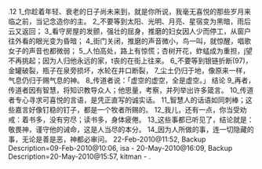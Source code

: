 .12 
1_你趁着年轻、衰老的日子尚未来到，就是你所说，我毫无喜悦的那些岁月来临之前，当记念造你的主。 2_不要等到太阳、光明、月亮、星宿变为黑暗，雨后云又返回； 3_看守房屋的发颤，强壮的屈身，推磨的妇女因人少而停工，从窗户往外看的眼光变为昏暗； 4_街门关闭，推磨的声音微小，鸟一叫，就惊醒，唱歌女子的声音也都微弱； 5_人怕高处，路上有惊慌；杏树开花，蚱蜢成为重担，j望不再挑起；因为人归他永远的家，t丧的在街上往来。 6_不要等到银链折断(97)，金罐破裂，瓶子在泉旁损坏，水轮在井口断裂， 7_尘土仍归于地，像原来一样，气息仍归于赐气息的神。 8_传道者说：「虚空的虚空，全是虚空。」 
结论 
9_再者，传道者因有智慧，将知识教导众人；他思量，考察，并列举出许多箴言。 10_传道者专心寻求可喜悦的言语，是凭正直写的诚实话。 
11_智慧人的话语如同刺棒；这些嘉言好像钉稳的钉子，都是一个牧者所赐的。 12_我儿，还有一点，你当受劝戒：着书多，没有穷尽；读书多，身体疲倦。 
13_这些事都已听见了，结论就是：敬畏神，谨守他的诫命，这是人当尽的本分。 14_因为人所做的事，连一切隐藏的事，无论是善是恶，神都必审问。 
22-Feb-2010@11:52, Backup Description=09-Feb-2010@10:06, isa - 
20-May-2010@16:09, Backup Description=20-May-2010@15:57, kitman - 
.